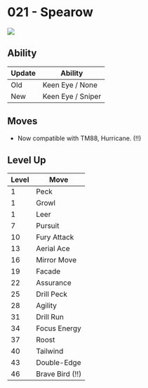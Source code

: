 # 021 - Spearow
![][021]

## Ability

Update | Ability
---    | ---
Old    | Keen Eye / None
New    | Keen Eye / Sniper

## Moves

 - Now compatible with TM88, Hurricane. (!!)

## Level Up

Level | Move
---   | ---
  1   | Peck
  1   | Growl
  1   | Leer
  7   | Pursuit
 10   | Fury Attack
 13   | Aerial Ace
 16   | Mirror Move
 19   | Facade
 22   | Assurance
 25   | Drill Peck
 28   | Agility
 31   | Drill Run
 34   | Focus Energy
 37   | Roost
 40   | Tailwind
 43   | Double-Edge
 46   | Brave Bird (!!)



[021]: ../img/pokemon/021.png
